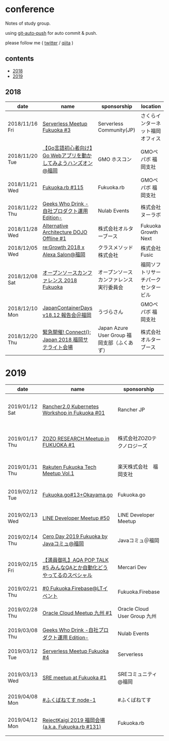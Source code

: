 # conference

Notes of study group.

using [git-auto-push](https://github.com/loftkun/git-auto-push) for auto commit & push.

please follow me ( [twitter](https://twitter.com/loftkun) / [qiita](https://qiita.com/loftkun) )

## contents

- [2018](#2018)
- [2019](#2019)

## 2018

| date | name | sponsorship | location |
| --- | --- | --- | --- |
| 2018/11/16 Fri | [Serverless Meetup Fukuoka #3](https://serverless.connpass.com/event/102585/) | Serverless Community(JP) | さくらインターネット福岡オフィス
| 2018/11/20 Tue | [【Go言語初心者向け】Go Webアプリを動かしてみようハンズオン@福岡](https://gmohoscon.connpass.com/event/107223/) | GMO ホスコン | GMOペパボ 福岡支社
| 2018/11/21 Wed | [Fukuoka.rb #115](https://fukuokarb.connpass.com/event/110153/) | Fukuoka.rb | GMOペパボ 福岡支社
| 2018/11/22 Thu | [Geeks Who Drink -自社プロダクト運用 Edition-](https://nulab.connpass.com/event/105113/) | Nulab Events | 株式会社ヌーラボ
| 2018/11/28 Wed | [Alternative Architecture DOJO Offline #1](https://alterbooth.connpass.com/event/109272/) | 株式会社オルターブース | Fukuoka Growth Next
| 2018/12/05 Wed | [re:Growth 2018 x Alexa Salon@福岡](https://classmethod.connpass.com/event/109895/) | クラスメソッド株式会社 | 株式会社Fusic
| 2018/12/08 Sat | [オープンソースカンファレンス 2018 Fukuoka](https://www.ospn.jp/osc2018-fukuoka/) | オープンソースカンファレンス実行委員会 | 福岡ソフトリサーチパーク センタービル
|2018/12/10 Mon|[JapanContainerDays v18.12 報告会＠福岡](https://connpass.com/event/110115/) | うづらさん | GMOペパボ 福岡支社
|2018/12/20 Thu|[緊急開催! Connect(); Japan 2018 福岡サテライト会場](https://fukuazu.connpass.com/event/112610) | Japan Azure User Group 福岡支部（ふくあず） | 株式会社オルターブース

# 2019

| date | name | sponsorship | location |
| --- | --- | --- | --- |
| 2019/01/12 Sat | [Rancher2.0 Kubernetes Workshop in Fukuoka #01](https://rancherjp.connpass.com/event/112374/) | Rancher JP | さくらインターネット福岡オフィス
| 2019/01/17 Thu | [ZOZO RESEARCH Meetup in FUKUOKA #1](https://zozotech-inc.connpass.com/event/115066/) | 株式会社ZOZOテクノロジーズ | 株式会社ZOZOテクノロジーズ
| 2019/01/31 Thu | [Rakuten Fukuoka Tech Meetup Vol.1](https://rakuten.connpass.com/event/112419/) | 楽天株式会社　福岡支社 | 楽天株式会社　福岡支社
| 2019/02/12 Tue | [Fukuoka.go#13+Okayama.go](https://fukuokago.connpass.com/event/112073/) | Fukuoka.go | GMOペパボ 福岡支社
| 2019/02/13 Wed | [LINE Developer Meetup #50](https://line.connpass.com/event/118366/) | LINE Developer Meetup | LINE Fukuoka株式会社
| 2019/02/14 Thu | [Cero Day 2019 Fukuoka by Javaコミュ@福岡](https://javaq.connpass.com/event/119040/) | Javaコミュ＠福岡 | LINE Fukuoka株式会社
| 2019/02/15 Fri | [【満員御礼】AQA POP TALK #5 みんなQAとか自動化どうやってるのスペシャル](https://mercaridev.connpass.com/event/118699/) |Mercari Dev | 株式会社メルカリ 福岡オフィス
| 2019/02/21 Thu | [#0 Fukuoka.Firebase@LTイベント](https://fukuokafirebase.connpass.com/event/114251/) | Fukuoka.Firebase | 株式会社Fusic
| 2019/02/28 Thu | [Oracle Cloud Meetup 九州 #1](https://oraclecloudkyushu.connpass.com/event/117510/) | Oracle Cloud User Group 九州 | 日本オラクル 九州オフィス
| 2019/03/08 Thu | [Geeks Who Drink -自社プロダクト運用 Edition-](https://nulab.connpass.com/event/120998/) | Nulab Events | 株式会社ヌーラボ
|2019/03/12 Tue|[Serverless Meetup Fukuoka #4](https://serverless.connpass.com/event/120972/) | Serverless | 株式会社オルターブース
|2019/03/13 Wed|[SRE meetup at Fukuoka #1](https://sre-fukuoka.connpass.com/event/119041/) | SREコミュニティ@福岡 | LINE Fukuoka株式会社
|2019/04/08 Mon|[#ふくばねてす node-1](https://fukubernetes.connpass.com/event/123898/) | #ふくばねてす | The Company 中洲川端
|2019/04/12 Mon|[RejectKaigi 2019 福岡会場 (a.k.a. Fukuoka.rb #131)](https://fukuokarb.connpass.com/event/124966/) | Fukuoka.rb | GMOペパボ 福岡支社
